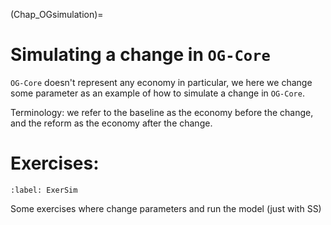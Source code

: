 (Chap_OGsimulation)=

# Simulating a change in `OG-Core`

`OG-Core` doesn't represent any economy in particular, we here we change some parameter as an example of how to simulate a change in `OG-Core`.

Terminology: we refer to the baseline as the economy before the change, and the reform as the economy after the change.


# Exercises:

```{exercise-start}
:label: ExerSim
```
Some exercises where change parameters and run the model (just with SS)
```{exercise-end}
```